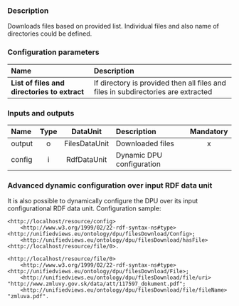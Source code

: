 ### Description

Downloads files based on provided list. Individual files and also name of directories could be defined.

### Configuration parameters

| Name | Description |
|:----|:----|
|**List of files and directories to extract** | If directory is provided then all files and files in subdirectories are extracted |

### Inputs and outputs

|Name |Type | DataUnit | Description | Mandatory |
|:--------|:------:|:------:|:-------------|:---------------------:|
|output |o| FilesDataUnit | Downloaded files |x|
|config |i| RdfDataUnit | Dynamic DPU configuration | |

### Advanced dynamic configuration over input RDF data unit

It is also possible to dynamically configure the DPU over its input configurational RDF data unit. Configuration sample:


    <http://localhost/resource/config> 
        <http://www.w3.org/1999/02/22-rdf-syntax-ns#type> <http://unifiedviews.eu/ontology/dpu/filesDownload/Config>;
        <http://unifiedviews.eu/ontology/dpu/filesDownload/hasFile> <http://localhost/resource/file/0>.

    <http://localhost/resource/file/0>
        <http://www.w3.org/1999/02/22-rdf-syntax-ns#type> <http://unifiedviews.eu/ontology/dpu/filesDownload/File>;
        <http://unifiedviews.eu/ontology/dpu/filesDownload/file/uri> "http://www.zmluvy.gov.sk/data/att/117597_dokument.pdf";
        <http://unifiedviews.eu/ontology/dpu/filesDownload/file/fileName> "zmluva.pdf".

